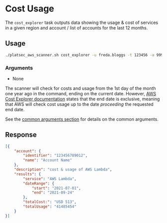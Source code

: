 # Cost Usage

The `cost_explorer` task outputs data showing the usage & cost 
of services in a given region and account / list of accounts 
for the last 12 months.

## Usage

```sh
./platsec_aws_scanner.sh cost_explorer -u freda.bloggs -t 123456 -a 999888777666
```

### Arguments

- None

The scanner will check for costs and usage from the 1st day of the month one year ago
in the command, ending on the current date. However, [AWS Cost Explorer documentation][aws-cost-explorer] states that
the end
date is exclusive, meaning that AWS will check cost usage up to the date *proceeding* the requested end date.

See the [common arguments section](../usage.md#common-arguments) for details on the common arguments.

## Response

```json
[{
	"account": {
		"identifier": "123456789012",
		"name": "Account Name"
	},
	"description": "cost & usage of AWS Lambda",
	"results": {
		"service": "AWS Lambda",
		"dateRange": {
			"start": "2021-07-01",
			"end": "2021-09-24"
		},
		"totalCost:": "USD 513",
		"totalUsage": "41485454"
	}
}]
```

[aws-cost-explorer]: https://boto3.amazonaws.com/v1/documentation/api/latest/reference/services/ce.html#CostExplorer
